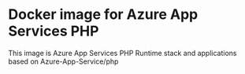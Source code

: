 Docker image for Azure App Services PHP 
=======================
This image is Azure App Services PHP Runtime stack and applications based on Azure-App-Service/php

